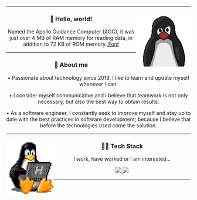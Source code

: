 <hr />
<div align="center">
  <img height="140" align="right" src="./assets/tux.gif" />
  <h3>🖖 Hello, world!</h3>
  <p>
    Named the Apollo Guidance Computer (AGC), it was just over 4 MB of RAM
    memory for reading data, in addition to 72 KB of ROM memory.<a
      href="https://canalte.ch/cp2/p3d05"
    >
      Font</a
    >
  </p>
</div>
<hr />
<div align="center">
  <h3>🧐 About me</h3>
  <p>
    • Passionate about technology since 2018. I like to learn and update myself
    whenever I can.
  </p>
  <p>
    • I consider myself communicative and I believe that teamwork is not only
    necessary, but also the best way to obtain results.
  </p>
  <p>
    • As a software engineer, I constantly seek to improve myself and stay up to
    date with the best practices in software development; because I believe that
    before the technologies used come the solution.
  </p>
</div>
<hr />
<div align="center">
  <img height="140" align="left" src="./assets/tux-2.gif" />
  <h3>👨‍💻 Tech Stack</h3>
  <p>I work, have worked or I am interested...</p>
  <a href="https://skillicons.dev">
    <img
      height="38em"
      src="https://skillicons.dev/icons?i=nodejs,mongo,postgresql,next,javascript,typescript,tailwindcss,sass,html,css"
    />
    <img
    height="38em"
    src="https://skillicons.dev/icons?i=c,python,flask,git,github,md,linux,figma,vscode,docker,postman"
  />
  </a>
</div>
<hr />
